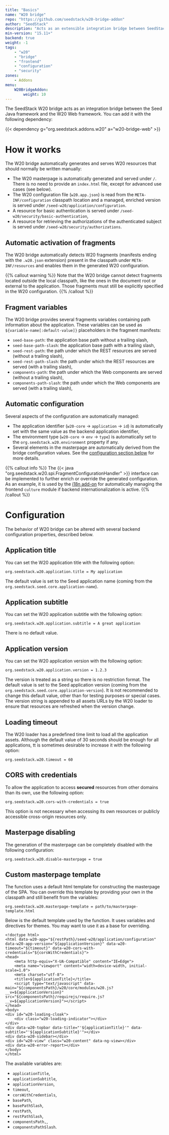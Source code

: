 ```yaml
---
title: "Basics"
name: "W20 bridge"
repo: "https://github.com/seedstack/w20-bridge-addon"
author: "SeedStack"
description: "Acts as an extensible integration bridge between SeedStack Java and Web frameworks."
min-version: "15.11+"
backend: true
weight: -1
tags:
    - "w20"
    - "bridge"
    - "frontend"
    - "configuration"
    - "security"
zones:
    - Addons
menu:
    W20BridgeAddon:
        weight: 10
---
```


The SeedStack W20 bridge acts as an integration bridge between the Seed Java framework and the W20 Web framework. You can
add it with the following dependency:

{{< dependency g="org.seedstack.addons.w20" a="w20-bridge-web" >}}

# How it works

The W20 bridge automatically generates and serves W20 resources that should normally be written manually:

* The W20 masterpage is automatically generated and served under `/`. There is no need to provide an `index.html` file,
except for advanced use cases (see below).
* The W20 configuration file (`w20.app.json`) is read from the `META-INF/configuration` classpath location and a managed,
enriched version is served under `/seed-w20/application/configuration`.
* A resource for basic authentication is served under `/seed-w20/security/basic-authentication`,
* A resource for retrieving the authorizations of the authenticated subject is served under `/seed-w20/security/authorizations`.

## Automatic activation of fragments

The W20 bridge automatically detects W20 fragments (manifests ending with the `.w20.json` extension) present in the classpath
under `META-INF/resources` and enables them in the generated W20 configuration.

{{% callout warning %}}
Note that the W20 bridge cannot detect fragments located outside the local classpath, like the ones in the document root
or external to the application. Those fragments must still be explicitly specified in the W20 configuration.
{{% /callout %}}

## Fragment variables

The W20 bridge provides several fragments variables containing path information about the application. These variables
can be used as `${variable-name[:default-value]}` placeholders in the fragment manifests:

* `seed-base-path`: the application base path without a trailing slash,
* `seed-base-path-slash`: the application base path with a trailing slash,
* `seed-rest-path`: the path under which the REST resources are served (without a trailing slash),
* `seed-rest-path-slash`: the path under which the REST resources are served (with a trailing slash),
* `components-path`: the path under which the Web components are served (without a trailing slash),
* `components-path-slash`: the path under which the Web components are served (with a trailing slash),

## Automatic configuration

Several aspects of the configuration are automatically managed:

* The application identifier (`w20-core` -> `application` -> `id`) is automatically set with the same value as the backend
application identifier,
* The environment type (`w20-core` -> `env` -> `type`) is automatically set to the `org.seedstack.w20.environment` property
if any.
* Several elements in the masterpage are automatically derived from the bridge configuration values. See the [configuration
section below](#configuration) for more details.

{{% callout info %}}
The {{< java "org.seedstack.w20.spi.FragmentConfigurationHandler" >}} interface can be implemented to further enrich or
override the generated configuration. As an example, it is used by the [i18n add-on](../i18n) for automatically managing
the frontend `culture` module if backend internationalization is active.
{{% /callout %}}


# Configuration

The behavior of W20 bridge can be altered with several backend configuration properties, described below.

## Application title

You can set the W20 application title with the following option:

    org.seedstack.w20.application.title = My application

The default value is set to the Seed application name (coming from the `org.seedstack.seed.core.application-name`).

## Application subtitle

You can set the W20 application subtitle with the following option:

    org.seedstack.w20.application.subtitle = A great application

There is no default value.

## Application version

You can set the W20 application version with the following option:

    org.seedstack.w20.application.version = 1.2.3

The version is treated as a string so there is no restriction format. The default value is set to the Seed application
version (coming from the `org.seedstack.seed.core.application-version`). It is not recommended to change this default
value, other than for testing purposes or special cases. The version string is appended to all assets URLs by the
W20 loader to ensure that resources are refreshed when the version change.

## Loading timeout

The W20 loader has a predefined time limit to load all the application assets. Although the default value of 30 seconds
should be enough for all applications, tt is sometimes desirable to increase it with the following option:

    org.seedstack.w20.timeout = 60

## CORS with credentials

To allow the application to access **secured** resources from other domains than its own, use the following option:

    org.seedstack.w20.cors-with-credentials = true

This option is not necessary when accessing its own resources or publicly accessible cross-origin resources only.

## Masterpage disabling

The generation of the masterpage can be completely disabled with the following configuration:

    org.seedstack.w20.disable-masterpage = true

## Custom masterpage template

The function uses a default html template for constructing the masterpage of the SPA. You can override this template by
providing your own in the classpath and still benefit from the variables:

    org.seedstack.w20.masterpage-template = path/to/masterpage-template.html

Below is the default template used by the function. It uses variables and directives for themes. You may want to use it
as a base for overriding.

    <!doctype html>
    <html data-w20-app="${restPath}/seed-w20/application/configuration" data-w20-app-version="${applicationVersion}" data-w20-timeout="${timeout}" data-w20-cors-with-credentials="${corsWithCredentials}">
    <head>
        <meta http-equiv="X-UA-Compatible" content="IE=Edge">
        <meta name="viewport" content="width=device-width, initial-scale=1.0">
        <meta charset="utf-8">
        <title>${applicationTitle}</title>
        <script type="text/javascript" data-main="${componentsPath}/w20/core/modules/w20.js?__v=${applicationVersion}" src="${componentsPath}/requirejs/require.js?__v=${applicationVersion}"></script>
    </head>
    <body>
    <div id="w20-loading-cloak">
        <div class="w20-loading-indicator"></div>
    </div>
    <div data-w20-topbar data-title="'${applicationTitle}'" data-subtitle="'${applicationSubtitle}'"></div>
    <div data-w20-sidebar></div>
    <div id="w20-view" class="w20-content" data-ng-view></div>
    <div data-w20-error-report></div>
    </body>
    </html>

The available variables are:

* `applicationTitle`,
* `applicationSubtitle`,
* `applicationVersion`,
* `timeout`,
* `corsWithCredentials`,
* `basePath`,
* `basePathSlash`,
* `restPath`,
* `restPathSlash`,
* `componentsPath,`,
* `componentsPathSlash`.
